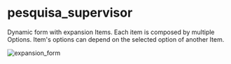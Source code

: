 # pesquisa_supervisor

Dynamic form with expansion Items. Each item is composed by multiple Options. Item's options can depend on the selected option of another Item.

![expansion_form](https://i.imgur.com/NhDfbRL.gif)
